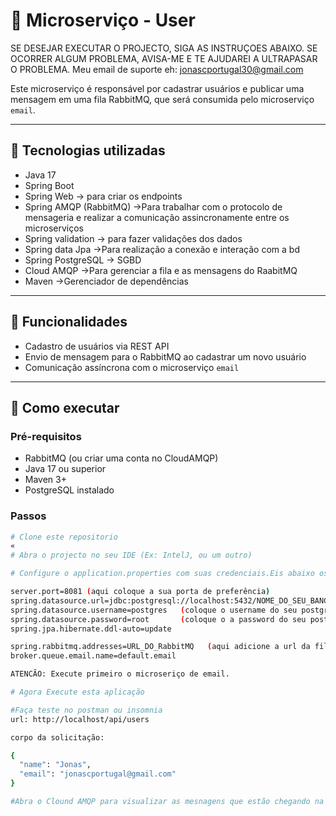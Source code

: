 # 🧾 Microserviço - User

SE DESEJAR EXECUTAR O PROJECTO, SIGA AS INSTRUÇOES ABAIXO. SE OCORRER ALGUM PROBLEMA, AVISA-ME E TE AJUDAREI A ULTRAPASAR O PROBLEMA.
Meu email de suporte eh: jonascportugal30@gmail.com

Este microserviço é responsável por cadastrar usuários e publicar uma mensagem em uma fila RabbitMQ, que será consumida pelo microserviço `email`.

---

## 🚀 Tecnologias utilizadas

- Java 17
- Spring Boot
- Spring Web -> para criar os endpoints
- Spring AMQP (RabbitMQ) →Para trabalhar com o protocolo de mensageria e realizar a comunicação assincronamente entre os microserviços
- Spring validation → para fazer validações dos dados
- Spring data Jpa →Para realização a conexão e interação com a bd
- Spring PostgreSQL -> SGBD
- Cloud AMQP ->Para gerenciar a fila e as mensagens do RaabitMQ
- Maven ->Gerenciador de dependências

---

## 🧩 Funcionalidades

- Cadastro de usuários via REST API
- Envio de mensagem para o RabbitMQ ao cadastrar um novo usuário
- Comunicação assíncrona com o microserviço `email`

---

## 🧪 Como executar

### Pré-requisitos

- RabbitMQ (ou criar uma conta no CloudAMQP)
- Java 17 ou superior
- Maven 3+
- PostgreSQL instalado

### Passos

```bash
# Clone este repositorio
«
# Abra o projecto no seu IDE (Ex: IntelJ, ou um outro)

# Configure o application.properties com suas credenciais.Eis abaixo os atributos a definir os valores

server.port=8081 (aqui coloque a sua porta de preferência)
spring.datasource.url=jdbc:postgresql://localhost:5432/NOME_DO_SEU_BANCO_DE_DADOS_1
spring.datasource.username=postgres   (coloque o username do seu postgres)
spring.datasource.password=root       (coloque o a password do seu postgres)
spring.jpa.hibernate.ddl-auto=update  

spring.rabbitmq.addresses=URL_DO_RabbitMQ   (aqui adicione a url da fila do seu MabbitMq)
broker.queue.email.name=default.email

ATENCÃO: Execute primeiro o microseriço de email.

# Agora Execute esta aplicação

#Faça teste no postman ou insomnia
url: http://localhost/api/users

corpo da solicitação:

{
  "name": "Jonas",
  "email": "jonascportugal@gmail.com"
}

#Abra o Clound AMQP para visualizar as mesnagens que estão chegando na fila
